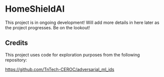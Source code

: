 # HomeShieldAI

This project is in ongoing development! Will add more details in here later as the project progresses.
Be on the lookout!


## Credits

This project uses code for exploration purposes from the following repository:

https://github.com/TnTech-CEROC/adversarial_ml_ids